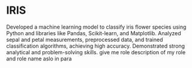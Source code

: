 # IRIS

Developed a machine learning model to classify iris flower species using Python and libraries like Pandas, Scikit-learn, and Matplotlib. Analyzed sepal and petal measurements, preprocessed data, and trained classification algorithms, achieving high accuracy. Demonstrated strong analytical and problem-solving skills. give me role description of my role and role name aslo in para

